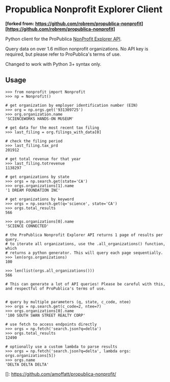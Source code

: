 # Propublica Nonprofit Explorer Client
**[forked from: https://github.com/robrem/propublica-nonprofit][https://github.com/robrem/propublica-nonprofit]**


Python client for the ProPublica [NonProfit Explorer API](https://www.propublica.org/datastore/api/nonprofit-explorer-api "ProPublica Nonprofit Explorer API docs").

Query data on over 1.6 million nonprofit organizations. No API key is required, but please refer to ProPublica's terms of use.

Changed to work with Python 3+ syntax only.

## Usage
```
>>> from nonprofit import Nonprofit
>>> np = Nonprofit()

# get organization by employer identification number (EIN)
>>> org = np.orgs.get('931309725')
>>> org.organization.name
'SCIENCEWORKS HANDS-ON MUSEUM'

# get data for the most recent tax filing
>>> last_filing = org.filings_with_data[0]

# check the filing period
>>> last_filing.tax_prd
201912

# get total revenue for that year
>>> last_filing.totrevenue
1138297

# get organizations by state
>>> orgs = np.search.get(state='CA')
>>> orgs.organizations[1].name
'1 DREAM FOUNDATION INC'

# get organizations by keyword
>>> orgs = np.search.get(q='science', state='CA')
>>> orgs.total_results
566

>>> orgs.organizations[0].name
'SCIENCE CONNECTED'

# the ProPublica Nonprofit Explorer API returns 1 page of results per query.
# to iterate all organizations, use the .all_organizations() function, which
# returns a python generator. This will query each page sequentially.
>>> len(orgs.organizations)
100

>>> len(list(orgs.all_organizations()))
566

# This can generate a lot of API queries! Please be careful with this, and respectful of ProPublica's terms of use.


# query by multiple parameters (q, state, c_code, ntee)
>>> orgs = np.search.get(c_code=2, ntee=7)
>>> orgs.organizations[0].name
'100 SOUTH SWAN STREET REALTY CORP'

# use fetch to access endpoints directly
>>> orgs = np.fetch('search.json?q=delta')
>>> orgs.total_results
12490

# optionally use a custom lambda to parse results
>>> orgs = np.fetch('search.json?q=delta', lambda orgs: orgs.organizations[5])
>>> orgs.name
'DELTA DELTA DELTA'

```


[]: https://github.com/amoffatt/propublica-nonprofit/
